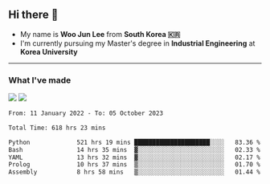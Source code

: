 ## Hi there 👋

- My name is **Woo Jun Lee** from **South Korea 🇰🇷**
- I'm currently pursuing my Master's degree in **Industrial Engineering** at **Korea University**

---

### What I've made

<a href="https://share.streamlit.io/tomtom1103/kuiai_hackathon_2022/main/JL_app.py"><img src="https://img.shields.io/badge/Journey Lee-161B22?style=for-the-badge&logo=streamlit&logoColor=FF4B4B"/></a> <a href="https://jeon-100.github.io/Dangzang/"><img src="https://img.shields.io/badge/당신을 위한 장학금, 당장!-161B22?style=for-the-badge&logo=react&logoColor=#61DAFB"/></a>

<!--START_SECTION:waka-->

```txt
From: 11 January 2022 - To: 05 October 2023

Total Time: 618 hrs 23 mins

Python             521 hrs 19 mins █████████████████████░░░░   83.36 %
Bash               14 hrs 35 mins  ▓░░░░░░░░░░░░░░░░░░░░░░░░   02.33 %
YAML               13 hrs 32 mins  ▓░░░░░░░░░░░░░░░░░░░░░░░░   02.17 %
Prolog             10 hrs 37 mins  ▒░░░░░░░░░░░░░░░░░░░░░░░░   01.70 %
Assembly           8 hrs 58 mins   ▒░░░░░░░░░░░░░░░░░░░░░░░░   01.44 %
```

<!--END_SECTION:waka-->
